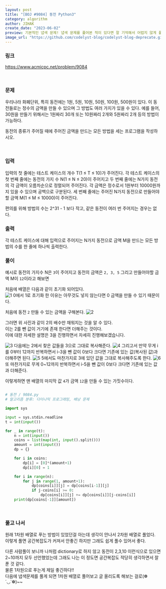 ```yaml
---
layout: post
title: "[BOJ #9084] 동전 Python3"
category: algorithm
author: JIHAK
create_date: "2023-06-02"
preview: 기본적인 냅색 문제! 냅색 문제를 풀어본 적이 있다면 잘 기억해서 어렵지 않게 풀 수 있다.
image_url: "https://github.com/codelyst-blog/codelyst-blog-deprecate.github.io/assets/55094745/aa6ece51-00f3-4f63-8507-dac33c70a4e2"
---
```


### 링크

<a href= "https://www.acmicpc.net/problem/9084">https://www.acmicpc.net/problem/9084</a>

<br>

### 문제

우리나라 화폐단위, 특히 동전에는 1원, 5원, 10원, 50원, 100원, 500원이 있다. 이 동전들로는 정수의 금액을 만들 수 있으며 그 방법도 여러 가지가 있을 수 있다. 예를 들어, 30원을 만들기 위해서는 1원짜리 30개 또는 10원짜리 2개와 5원짜리 2개 등의 방법이 가능하다.

동전의 종류가 주어질 때에 주어진 금액을 만드는 모든 방법을 세는 프로그램을 작성하시오.

<br>

### 입력

입력의 첫 줄에는 테스트 케이스의 개수 T(1 ≤ T ≤ 10)가 주어진다. 각 테스트 케이스의 첫 번째 줄에는 동전의 가지 수 N(1 ≤ N ≤ 20)이 주어지고 두 번째 줄에는 N가지 동전의 각 금액이 오름차순으로 정렬되어 주어진다. 각 금액은 정수로서 1원부터 10000원까지 있을 수 있으며 공백으로 구분된다. 세 번째 줄에는 주어진 N가지 동전으로 만들어야 할 금액 M(1 ≤ M ≤ 10000)이 주어진다.

편의를 위해 방법의 수는 2^31 - 1 보다 작고, 같은 동전이 여러 번 주어지는 경우는 없다.
<br>

### 출력

각 테스트 케이스에 대해 입력으로 주어지는 N가지 동전으로 금액 M을 만드는 모든 방법의 수를 한 줄에 하나씩 출력한다.
<br>

### 풀이

예시로 동전의 가지수 N은 `3`이 주어지고 동전의 금액은 `2, 3, 5` 그리고 만들어야할 금액 M이 `12`이라고 해보면

처음에 배열은 다음과 같이 초기화 되어있다.  
<img src = "https://github.com/codelyst-blog/codelyst-blog-deprecate.github.io/assets/55094745/3bb78608-ef17-4886-ab44-8f2949f15053" alt = "1">
0에서 1로 초기화 한 이유는 아무것도 넣지 않는다면 0 금액을 만들 수 있기 때문이다.

처음에 동전 `2` 만들 수 있는 금액을 구해본다.
<img src = "https://github.com/codelyst-blog/codelyst-blog-deprecate.github.io/assets/55094745/4e925ae5-5ad0-454f-b608-f5473d243fc1" alt = "2">

그러면 위 사진과 같이 2의 배수만 채워지는 것을 알 수 있다.  
이는 2를 뺀 값이 거기에 존재 한다면 더해주는 것이다.  
이에 대한 자세한 설명은 3을 진행하면서 자세히 진행해보겠습니다.

<img src="https://github.com/codelyst-blog/codelyst-blog-deprecate.github.io/assets/55094745/d443d216-353a-4e7a-a7e8-70f685da35cc" alt="3">
다음에는 2에서 찾은 값들을 3으로 그대로 복사해준다.
<img src="https://github.com/codelyst-blog/codelyst-blog-deprecate.github.io/assets/55094745/60a050e1-240e-4f8f-9dc1-420f47632e1a" alt="4">
그리고서 만약 무게 i를 0부터 12까지 반복하면서 i-3을 뺀 값이 0보다 크다면 기존에 있는 값(복사된 값)과 더해주면 된다.

<img src="https://github.com/codelyst-blog/codelyst-blog-deprecate.github.io/assets/55094745/c6e89e6a-c111-47db-a8d1-f75ebc862e1e" alt="5">
5에서도 마찬가지로 3에 있던 값을 그대로 복사해주도록 한다.
<img src="https://github.com/codelyst-blog/codelyst-blog-deprecate.github.io/assets/55094745/fd33cf2f-551e-4e23-b3af-1768683ea788" alt="6">
또 마찬가지로 무게 0~12까지 반복하면서 i-5을 뺀 값이 0보다 크다면 기존에 있는 값과 더해준다.

이렇게하면 맨 배열의 마지막 값 `4`가 금액 `12`을 만들 수 있는 가짓수이다.

```python

# 동전 / 9084.py
# 알고리즘 분류: 다이나믹 프로그래밍, 배낭 문제

import sys

input = sys.stdin.readline
t = int(input())

for _ in range(t):
    n = int(input())
    coins = list(map(int, input().split()))
    amount = int(input())
    dp = {}

    for i in coins:
        dp[i] = [0]*(amount+1)
        dp[i][0] = 1

    for i in range(n):
        for j in range(1, amount+1):
            dp[coins[i]][j] = dp[coins[i-1]][j]
            if j-coins[i] >= 0:
                dp[coins[i]][j] += dp[coins[i]][j-coins[i]]
    print(dp[coins[-1]][amount])


```

<br>

### 풀고 나서

원래 1차원 배열로 푸는 방법이 있었던걸 아는데 생각이 안나서 2차원 배열로 풀었다.  
이렇게 풀면 공간복잡도가 커져서 안좋긴 하지만 그래도 쉽게 풀수 있어서 좋다.

다른 사람풀이 보니까 나처럼 dictionary로 하지 않고 동전이 2,3,10 이런식으로 있으면  
2~10까지 모두 선언했었는데 그래도 나는 이 정도면 공간복잡도 적당히 생각하면서 잘 푼 것 같다.  
물론 1차원으로 푸는게 제일 좋긴하다!!  
다음에 냅색문제를 풀게 되면 1차원 배열로 풀어보고 글 올리도록 해보는 걸로(❁´◡`❁)~~
